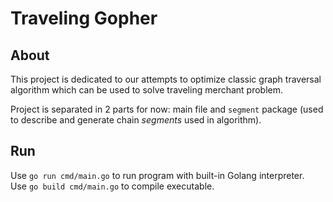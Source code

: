# Traveling Gopher

## About

This project is dedicated to our attempts to optimize classic graph traversal algorithm which can be used to solve traveling merchant problem.

Project is separated in 2 parts for now: main file and `segment` package (used to describe and generate chain *segments* used in algorithm).

## Run

Use `go run cmd/main.go` to run program with built-in Golang interpreter.  
Use `go build cmd/main.go` to compile executable.